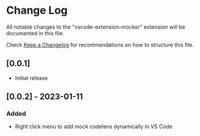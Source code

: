# Change Log

All notable changes to the "vscode-extension-mocker" extension will be documented in this file.

Check [Keep a Changelog](http://keepachangelog.com/) for recommendations on how to structure this file.

## [0.0.1]

- Initial release

## [0.0.2] - 2023-01-11

### Added

- Right click menu to add mock codelens dynamically in VS Code
